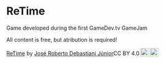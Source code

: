 # ReTime
Game developed during the first GameDev.tv GameJam

All content is free, but atribution is required!

<p xmlns:dct="http://purl.org/dc/terms/" xmlns:cc="http://creativecommons.org/ns#" class="license-text"><a rel="cc:attributionURL" href="https://debajr.itch.io/retime"><span rel="dct:title">ReTime</span></a> by <a rel="cc:attributionURL" href="https://debajr.itch.io/"><span rel="cc:attributionName">José Roberto Debastiani Júnior</span></a>CC BY 4.0<a href="https://creativecommons.org/licenses/by/4.0"><img style="height:22px!important;margin-left: 3px;vertical-align:text-bottom;" src="https://search.creativecommons.org/static/img/cc_icon.svg" /><img  style="height:22px!important;margin-left: 3px;vertical-align:text-bottom;" src="https://search.creativecommons.org/static/img/cc-by_icon.svg" /></a></p>
